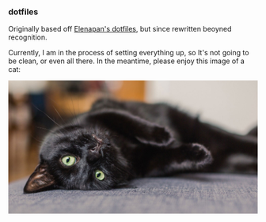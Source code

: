 ### dotfiles

Originally based off [Elenapan's dotfiles](https://github.com/elenapan/dotfiles), but since rewritten beoyned recognition.

Currently, I am in the process of setting everything up, so It's not going to be clean, or even all there. In the meantime, please enjoy this image of a cat:

<p allign="center">
  <img src=".assets/black-cat.jpg" />
</p>
